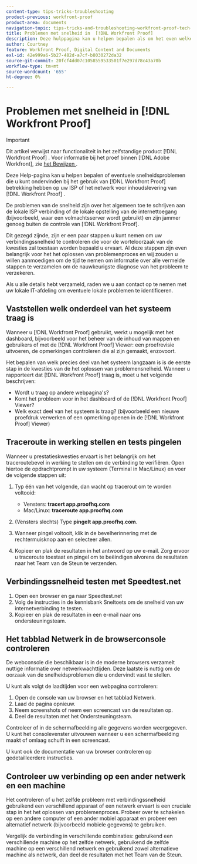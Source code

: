 ```yaml
---
content-type: tips-tricks-troubleshooting
product-previous: workfront-proof
product-area: documents
navigation-topic: tips-tricks-and-troubleshooting-workfront-proof-tech-corner
title: Problemen met snelheid in  [!DNL Workfront Proof]
description: Deze hulppagina kan u helpen bepalen als om het even welke snelheidskwesties die u zou kunnen ervaren wanneer het gebruiken van  [!DNL Workfront Proof]  met uw ISP of  [!DNL Workfront Proof] het netwerk van de inhoudslevering van de inhoud verwant zijn.
author: Courtney
feature: Workfront Proof, Digital Content and Documents
exl-id: 42e999a6-5b27-482d-a7cf-b8030272da32
source-git-commit: 20fcf4dd07c1058559533501f7e297d78c43a70b
workflow-type: tm+mt
source-wordcount: '655'
ht-degree: 0%

---
```


# Problemen met snelheid in [!DNL Workfront Proof]

>[!IMPORTANT]
>
>Dit artikel verwijst naar functionaliteit in het zelfstandige product [!DNL Workfront Proof] . Voor informatie bij het proef binnen [!DNL Adobe Workfront], zie [ het Bewijzen ](../../../review-and-approve-work/proofing/proofing.md).

Deze Help-pagina kan u helpen bepalen of eventuele snelheidsproblemen die u kunt ondervinden bij het gebruik van [!DNL Workfront Proof] betrekking hebben op uw ISP of het netwerk voor inhoudslevering van [!DNL Workfront Proof] .

De problemen van de snelheid zijn over het algemeen toe te schrijven aan de lokale ISP verbinding of de lokale opstelling van de internettoegang (bijvoorbeeld, waar een volmachtsserver wordt gebruikt) en zijn jammer genoeg buiten de controle van [!DNL Workfront Proof].

Dit gezegd zijnde, zijn er een paar stappen u kunt nemen om uw verbindingssnelheid te controleren die voor de worteloorzaak van de kwesties zal toestaan worden bepaald u ervaart. Al deze stappen zijn even belangrijk voor het het oplossen van problemenproces en wij zouden u willen aanmoedigen om de tijd te nemen om informatie over alle vermelde stappen te verzamelen om de nauwkeurigste diagnose van het probleem te verzekeren.

Als u alle details hebt verzameld, raden we u aan contact op te nemen met uw lokale IT-afdeling om eventuele lokale problemen te identificeren.

## Vaststellen welk onderdeel van het systeem traag is

Wanneer u [!DNL Workfront Proof] gebruikt, werkt u mogelijk met het dashboard, bijvoorbeeld voor het beheer van de inhoud van mappen en gebruikers of met de [!DNL Workfront Proof] Viewer: een proefrevisie uitvoeren, de opmerkingen controleren die al zijn gemaakt, enzovoort.

Het bepalen van welk precies deel van het systeem langzaam is is de eerste stap in de kwesties van de het oplossen van problemensnelheid. Wanneer u rapporteert dat [!DNL Workfront Proof] traag is, moet u het volgende beschrijven:

* Wordt u traag op andere webpagina&#39;s?
* Komt het probleem voor in het dashboard of de [!DNL Workfront Proof] Viewer?
* Welk exact deel van het systeem is traag? (bijvoorbeeld een nieuwe proefdruk verwerken of een opmerking openen in de [!DNL Workfront Proof] Viewer)

## Traceroute in werking stellen en tests pingelen

Wanneer u prestatieskwesties ervaart is het belangrijk om het traceroutebevel in werking te stellen om de verbinding te verifiëren. Open hiertoe de opdrachtprompt in uw systeem (Terminal in Mac/Linux) en voer de volgende stappen uit:

1. Typ één van het volgende, dan wacht op tracerout om te worden voltooid:

   * Vensters: **tracert app.proofhq.com**
   * Mac/Linux: **traceroute app.proofhq.com**

1. (Vensters slechts) Type **pingelt app.proofhq.com**.
1. Wanneer pingel voltooit, klik in de bevelherinnering met de rechtermuisknop aan en selecteer allen.
1. Kopieer en plak de resultaten in het antwoord op uw e-mail.
Zorg ervoor u traceroute toestaat en pingel om te beëindigen alvorens de resultaten naar het Team van de Steun te verzenden.

## Verbindingssnelheid testen met Speedtest.net

1. Open een browser en ga naar Speedtest.net
1. Volg de instructies in de kennisbank Sneltoets om de snelheid van uw internetverbinding te testen.
1. Kopieer en plak de resultaten in een e-mail naar ons ondersteuningsteam.

## Het tabblad Netwerk in de browserconsole controleren

De webconsole die beschikbaar is in de moderne browsers verzamelt nuttige informatie over netwerkwachttijden. Deze laatste is nuttig om de oorzaak van de snelheidsproblemen die u ondervindt vast te stellen.

U kunt als volgt de laadtijden voor een webpagina controleren:

1. Open de console van uw browser en het tabblad Netwerk.
1. Laad de pagina opnieuw.
1. Neem screenshots of neem een screencast van de resultaten op.
1. Deel de resultaten met het Ondersteuningsteam.

Controleer of in de schermafbeelding alle gegevens worden weergegeven. U kunt het consolevenster uitvouwen wanneer u een schermafbeelding maakt of omlaag schuift in een screencast.

U kunt ook de documentatie van uw browser controleren op gedetailleerdere instructies.

## Controleer uw verbinding op een ander netwerk en een machine

Het controleren of u het zelfde probleem met verbindingssnelheid gebruikend een verschillend apparaat of een netwerk ervaart is een cruciale stap in het het oplossen van problemenproces. Probeer over te schakelen op een andere computer of een ander mobiel apparaat en probeer een alternatief netwerk (bijvoorbeeld mobiele gegevens) te gebruiken.

Vergelijk de verbinding in verschillende combinaties: gebruikend een verschillende machine op het zelfde netwerk, gebruikend de zelfde machine op een verschillend netwerk en gebruikend zowel alternatieve machine als netwerk, dan deel de resultaten met het Team van de Steun.
